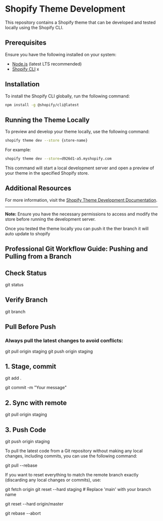 # Shopify Theme Development

This repository contains a Shopify theme that can be developed and tested locally using the Shopify CLI.

## Prerequisites

Ensure you have the following installed on your system:

- [Node.js](https://nodejs.org/) (latest LTS recommended)
- [Shopify CLI](https://shopify.dev/docs/themes/tools/cli/installation)
x
## Installation

To install the Shopify CLI globally, run the following command:

```sh
npm install -g @shopify/cli@latest
```

## Running the Theme Locally

To preview and develop your theme locally, use the following command:

```sh
shopify theme dev --store {store-name}
```

For example:

```sh
shopify theme dev --store=d926d1-a5.myshopify.com
```

This command will start a local development server and open a preview of your theme in the specified Shopify store.

## Additional Resources

For more information, visit the [Shopify Theme Development Documentation](https://shopify.dev/docs/themes).

---

**Note:** Ensure you have the necessary permissions to access and modify the store before running the development server.

Once you tested the theme locally you can push it the ther branch it will auto update to shopify 


## Professional Git Workflow Guide: Pushing and Pulling from a Branch

## Check Status
git status

## Verify Branch
git branch

## Pull Before Push
### Always pull the latest changes to avoid conflicts:
git pull origin staging
git push origin staging

## 1. Stage, commit
git add .

git commit -m "Your message"

## 2. Sync with remote
git pull origin staging

## 3. Push Code
git push origin staging


To pull the latest code from a Git repository without making any local changes, including commits, you can use the following command:

git pull --rebase


If you want to reset everything to match the remote branch exactly (discarding any local changes or commits), use:

git fetch origin
git reset --hard staging  # Replace 'main' with your branch name

git reset --hard origin/master

git rebase --abort